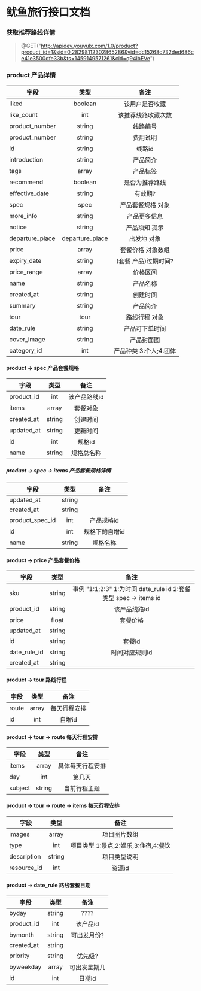 鱿鱼旅行接口文档
===================================
### 获取推荐路线详情
> @GET("http://apidev.youyulx.com/1.0/product?product_id=1&sid=0.28298112302865286&vid=dc15268c732ded686ce41e3500dfe33b&ts=1459149571261&cid=q94ibEVe")


###  product 产品详情

| 字段        | 类型           |备注|
| ------------- |:-------------:|:-------------:|
|  liked     |boolean |该用户是否收藏  |
|   like_count    |int |该推荐线路收藏次数  |
| product_number      |string | 线路编号 |
|   product_number    |string | 费用说明 |
|    id   |string |线路id  |
|    introduction   |string | 产品简介 |
|  tags     |array<string> | 产品标签 |
|  recommend     |boolean | 是否为推荐路线  |
|    effective_date   |string | 有效期? |
|   spec    |spec | 产品套餐规格 对象|
|  more_info     |string | 产品更多信息  |
|     notice  |string | 产品须知 提示  |
|   departure_place    |departure_place | 出发地 对象 |
|    price   |array<price> | 套餐价格  对象数组|
|      expiry_date |string | (套餐 产品)过期时间? |
|   price_range    |array<string> | 价格区间 |
|   name    |string | 产品名称 |
|   created_at    |string | 创建时间 |
|   summary    |string | 产品简介 |
|    tour   |tour | 路线行程  对象|
|    date_rule   |string | 产品可下单时间  |
|    cover_image   |string | 产品封面图 |
|    category_id   |int | 产品种类 3:个人;4:团体 |


#### product -> spec 产品套餐规格

| 字段        | 类型           |备注|
| ------------- |:-------------:|:-------------:|
|product_id|int | 该产品路线id |
|  items     |array<items> | 套餐对象 |
|  created_at  |string | 创建时间 |
|  updated_at |string | 更新时间 |
|  id   |int | 规格id |
|  name   |string | 规格总名称  |


##### product -> spec -> items 产品套餐规格详情

| 字段        | 类型           |备注|
| ------------- |:-------------:|:-------------:|
|updated_at|string | |
|created_at|string |  |
|product_spec_id|int | 产品规格id |
|id |int | 规格下的自增id |
|name |string |规格名称  |


#### product -> price 产品套餐价格

| 字段        | 类型           |备注|
| ------------- |:-------------:|:-------------:|
|  sku   |string |  事例 "1:1;2:3"   1:为时间 date_rule id 2:套餐类型 spec -> items id  |
|  product_id   |string |  该产品线路id |
|  price   |float |套餐价格   |
|  updated_at   |string |   |
|    id  |string |  套餐id |
|  date_rule_id   |string | 时间对应规则id  |
|  created_at   |string |   |


#### product -> tour 路线行程

| 字段        | 类型           |备注|
| ------------- |:-------------:|:-------------:|
|  route   | array<route> | 每天行程安排  |
|    id  |int |  自增id |

#### product -> tour -> route 每天行程安排

| 字段        | 类型           |备注|
| ------------- |:-------------:|:-------------:|
|  items   | array<items> | 具体每天行程安排 |
|  day   | int | 第几天 |
|    subject  | string |  当前行程主题 |

#### product -> tour -> route -> items 每天行程安排

| 字段        | 类型           |备注|
| ------------- |:-------------:|:-------------:|
|  images   | array<string> | 项目图片数组 |
|  type   | int | 项目类型 1:景点,2:娱乐,3:住宿,4:餐饮|
|    description  | string |  项目类型说明 |
|    resource_id  | int |  资源id |


#### product -> date_rule 路线套餐日期

| 字段        | 类型           |备注|
| ------------- |:-------------:|:-------------:|
|    byday  |string |  ???? |
|    product_id  |int | 该产品id  |
|     bymonth |string | 可出发月份?  |
|   created_at   |string |   |
|   priority   |string | 优先级?|
|    byweekday  |array<int> |  可出发星期几 |
|    id  |int |  日期id  |
































